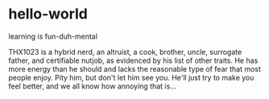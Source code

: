 # hello-world
learning is fun-duh-mental

THX1023 is a hybrid nerd, an altruist, a cook, brother, uncle, surrogate father, and certifiable nutjob, as evidenced by his list of other traits.  He has more energy than he should and lacks the reasonable type of fear that most people enjoy.  Pity him, but don't let him see you.  He'll just try to make you feel better, and we all know how annoying that is...
